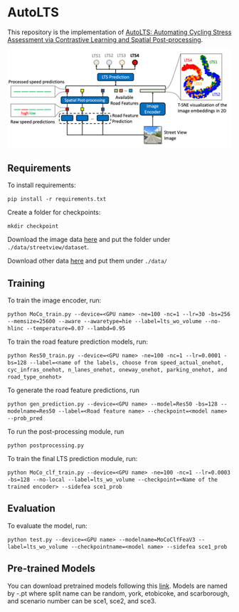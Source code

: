# AutoLTS

This repository is the implementation of [AutoLTS: Automating Cycling Stress Assessment via Contrastive Learning and Spatial Post-processing](123.com). 

<p align="center">
<img src="/img/mdl_arch_final_with_illustrations.png" width=700>
</p>
  
## Requirements

To install requirements:

```setup
pip install -r requirements.txt
```

Create a folder for checkpoints:
```
mkdir checkpoint
```

Download the image data [here](https://drive.google.com/file/d/1DQxCbSr7J9_h5asjnq2hGE-iHwG1BGsx/view?usp=share_link) and put the folder under `./data/streetview/dataset`.

Download other data [here](https://drive.google.com/file/d/1UI1LvhHZln0In6eXn1PUhZ7m902EWgcM/view?usp=share_link) and put them under `./data/`

## Training

To train the image encoder, run:

```train
python MoCo_train.py --device=<GPU name> -ne=100 -nc=1 --lr=30 -bs=256 --memsize=25600 --aware --awaretype=hie --label=lts_wo_volume --no-hlinc --temperature=0.07 --lambd=0.95
```
To train the road feature prediction models, run:
```
python Res50_train.py --device=<GPU name> -ne=100 -nc=1 --lr=0.0001 -bs=128 --label=<name of the labels, choose from speed_actual_onehot, cyc_infras_onehot, n_lanes_onehot, oneway_onehot, parking_onehot, and road_type_onehot>
```

To generate the road feature predictions, run
```
python gen_prediction.py --device=<GPU name> --model=Res50 -bs=128 --modelname=Res50 --label=<Road feature name> --checkpoint=<model name> --prob_pred
```

To run the post-processing module, run 
```
python postprocessing.py
```

To train the final LTS prediction module, run:
```
python MoCo_clf_train.py --device=<GPU name> -ne=100 -nc=1 --lr=0.0003 -bs=128 --no-local --label=lts_wo_volume --checkpoint=<Name of the trained encoder> --sidefea sce1_prob
```

## Evaluation

To evaluate the model, run:

```eval
python test.py --device=<GPU name> --modelname=MoCoClfFeaV3 --label=lts_wo_volume --checkpointname=<model name> --sidefea sce1_prob
```

## Pre-trained Models

You can download pretrained models following this [link](https://drive.google.com/drive/folders/1f76sAj2vtxgJmZz-3LEg8oB2zftOl7r5?usp=share_link). 
Models are named by <Split Name>-<scenario number>.pt 
where split name can be random, york, etobicoke, and scarborough, and scenario number can be sce1, sce2, and sce3.


